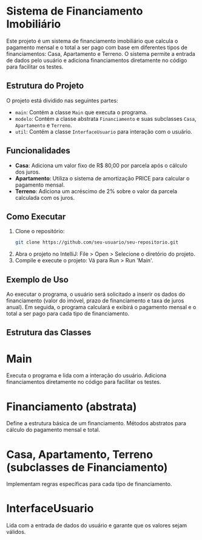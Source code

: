# Sistema de Financiamento Imobiliário

Este projeto é um sistema de financiamento imobiliário que calcula o pagamento mensal e o total a ser pago com base em diferentes tipos de financiamentos: Casa, Apartamento e Terreno. O sistema permite a entrada de dados pelo usuário e adiciona financiamentos diretamente no código para facilitar os testes.

## Estrutura do Projeto

O projeto está dividido nas seguintes partes:

- `main`: Contém a classe `Main` que executa o programa.
- `modelo`: Contém a classe abstrata `Financiamento` e suas subclasses `Casa`, `Apartamento` e `Terreno`.
- `util`: Contém a classe `InterfaceUsuario` para interação com o usuário.

## Funcionalidades

- **Casa**: Adiciona um valor fixo de R$ 80,00 por parcela após o cálculo dos juros.
- **Apartamento**: Utiliza o sistema de amortização PRICE para calcular o pagamento mensal.
- **Terreno**: Adiciona um acréscimo de 2% sobre o valor da parcela calculada com os juros.

## Como Executar

1. Clone o repositório:
   ```bash
   git clone https://github.com/seu-usuario/seu-repositorio.git
2. Abra o projeto no IntelliJ:
File > Open > Selecione o diretório do projeto.
3. Compile e execute o projeto:
Vá para Run > Run 'Main'.

## Exemplo de Uso
Ao executar o programa, o usuário será solicitado a inserir os dados do financiamento (valor do imóvel, prazo de financiamento e taxa de juros anual). Em seguida, o programa calculará e exibirá o pagamento mensal e o total a ser pago para cada tipo de financiamento.

## Estrutura das Classes
# Main
Executa o programa e lida com a interação do usuário.
Adiciona financiamentos diretamente no código para facilitar os testes.
# Financiamento (abstrata)
Define a estrutura básica de um financiamento.
Métodos abstratos para cálculo do pagamento mensal e total.
# Casa, Apartamento, Terreno (subclasses de Financiamento)
Implementam regras específicas para cada tipo de financiamento.
# InterfaceUsuario
Lida com a entrada de dados do usuário e garante que os valores sejam válidos.
